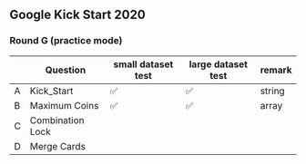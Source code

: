 ## Google Kick Start 2020

### Round G (practice mode)

|     | Question         | small dataset test | large dataset test | remark |
| --- | ---------------- | ------------------ | ------------------ | ------ |
| A   | Kick_Start       | ✅                 | ✅                 | string |
| B   | Maximum Coins    | ✅                 | ✅                 | array  |
| C   | Combination Lock |                    |                    |        |
| D   | Merge Cards      |                    |                    |        |
